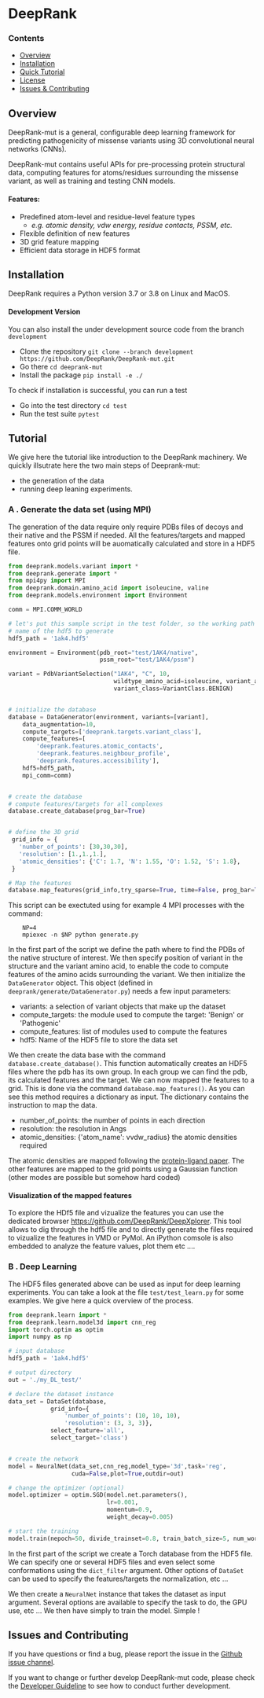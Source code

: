# DeepRank


### Contents

- [Overview](#overview)
- [Installation](#installation)
- [Quick Tutorial](#Tutorial)
- [License](./LICENSE)
- [Issues & Contributing](#Issues-and-Contributing)

## Overview

DeepRank-mut is a general, configurable deep learning framework for predicting pathogenicity of missense variants using 3D convolutional neural networks (CNNs).

DeepRank-mut contains useful APIs for pre-processing protein structural data, computing features for atoms/residues surrounding the missense variant,
as well as training and testing CNN models.

#### Features:

- Predefined atom-level and residue-level feature types
   - *e.g. atomic density, vdw energy, residue contacts, PSSM, etc.*
- Flexible definition of new features
- 3D grid feature mapping
- Efficient data storage in HDF5 format

## Installation

DeepRank requires a Python version 3.7 or 3.8 on Linux and MacOS.

#### Development Version

You can also install the under development source code from the branch `development`

- Clone the repository `git clone --branch development https://github.com/DeepRank/DeepRank-mut.git`
- Go there             `cd deeprank-mut`
- Install the package  `pip install -e ./`

To check if installation is successful, you can run a test
- Go into the test directory `cd test`
- Run the test suite         `pytest`


## Tutorial

We give here the tutorial like introduction to the DeepRank machinery. We quickly illsutrate here the two main steps of Deeprank-mut:

-   the generation of the data
-   running deep leaning experiments.

### A . Generate the data set (using MPI)

The generation of the data require only require PDBs files of decoys and their native and the PSSM if needed.
All the features/targets and mapped features onto grid points will be auomatically calculated and store in a HDF5 file.

```python
from deeprank.models.variant import *
from deeprank.generate import *
from mpi4py import MPI
from deeprank.domain.amino_acid import isoleucine, valine
from deeprank.models.environment import Environment

comm = MPI.COMM_WORLD

# let's put this sample script in the test folder, so the working path will be ./test/
# name of the hdf5 to generate
hdf5_path = '1ak4.hdf5'

environment = Environment(pdb_root="test/1AK4/native",
                          pssm_root="test/1AK4/pssm")

variant = PdbVariantSelection("1AK4", "C", 10,
                              wildtype_amino_acid=isoleucine, variant_amino_acid=valine,
                              variant_class=VariantClass.BENIGN)


# initialize the database
database = DataGenerator(environment, variants=[variant],
    data_augmentation=10,
    compute_targets=['deeprank.targets.variant_class'],
    compute_features=[
        'deeprank.features.atomic_contacts',
        'deeprank.features.neighbour_profile',
        'deeprank.features.accessibility'],
    hdf5=hdf5_path,
    mpi_comm=comm)


# create the database
# compute features/targets for all complexes
database.create_database(prog_bar=True)


# define the 3D grid
 grid_info = {
   'number_of_points': [30,30,30],
   'resolution': [1.,1.,1.],
   'atomic_densities': {'C': 1.7, 'N': 1.55, 'O': 1.52, 'S': 1.8},
 }

# Map the features
database.map_features(grid_info,try_sparse=True, time=False, prog_bar=True)

```

This script can be exectuted using for example 4 MPI processes with the command:

```
    NP=4
    mpiexec -n $NP python generate.py
```

In  the first part of the script we define the path where to find the PDBs of the native structure of interest. We then specify position of variant in the structure and the variant amino acid, to enable the code to compute features of the amino acids surrounding the variant. 
We then initialize the `DataGenerator` object. This object (defined in `deeprank/generate/DataGenerator.py`) needs a few input parameters:

-   variants: a selection of variant objects that make up the dataset
-   compute_targets: the module used to compute the target: 'Benign' or 'Pathogenic'
-   compute_features: list of modules used to compute the features
-   hdf5: Name of the HDF5 file to store the data set

We then create the data base with the command `database.create_database()`. This function automatically creates an HDF5 files where the pdb has its own group. In each group we can find the pdb, its calculated features and the target. We can now mapped the features to a grid. This is done via the command `database.map_features()`. As you can see this method requires a dictionary as input. The dictionary contains the instruction to map the data.

-   number_of_points: the number of points in each direction
-   resolution: the resolution in Angs
-   atomic_densities: {'atom_name': vvdw_radius} the atomic densities required

The atomic densities are mapped following the [protein-ligand paper](https://arxiv.org/abs/1612.02751). The other features are mapped to the grid points using a Gaussian function (other modes are possible but somehow hard coded)

#### Visualization of the mapped features

To explore the HDf5 file and vizualize the features you can use the dedicated browser <https://github.com/DeepRank/DeepXplorer>. This tool allows to dig through the hdf5 file and to directly generate the files required to vizualize the features in VMD or PyMol. An iPython comsole is also embedded to analyze the feature values, plot them etc ....

### B . Deep Learning

The HDF5 files generated above can be used as input for deep learning experiments. You can take a look at the file `test/test_learn.py` for some examples. We give here a quick overview of the process.

```python
from deeprank.learn import *
from deeprank.learn.model3d import cnn_reg
import torch.optim as optim
import numpy as np

# input database
hdf5_path = '1ak4.hdf5'

# output directory
out = './my_DL_test/'

# declare the dataset instance
data_set = DataSet(database,
            grid_info={
                'number_of_points': (10, 10, 10),
                'resolution': (3, 3, 3)},
            select_feature='all',
            select_target='class')


# create the network
model = NeuralNet(data_set,cnn_reg,model_type='3d',task='reg',
                  cuda=False,plot=True,outdir=out)

# change the optimizer (optional)
model.optimizer = optim.SGD(model.net.parameters(),
                            lr=0.001,
                            momentum=0.9,
                            weight_decay=0.005)

# start the training
model.train(nepoch=50, divide_trainset=0.8, train_batch_size=5, num_workers=0)
```

In the first part of the script we create a Torch database from the HDF5 file. We can specify one or several HDF5 files and even select some conformations using the `dict_filter` argument. Other options of `DataSet` can be used to specify the features/targets the normalization, etc ...

We then create a `NeuralNet` instance that takes the dataset as input argument. Several options are available to specify the task to do, the GPU use, etc ... We then have simply to train the model. Simple !

## Issues and Contributing

If you have questions or find a bug, please report the issue in the [Github issue channel](https://github.com/DeepRank/deeprank-mut/issues).

If you want to change or further develop DeepRank-mut code, please check the [Developer Guideline](./developer_guideline.md) to see how to conduct further development.
